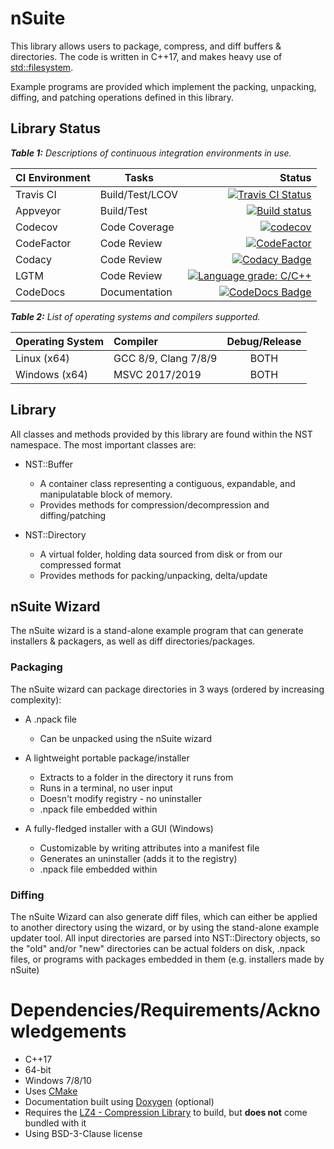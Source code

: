 # nSuite

This library allows users to package, compress, and diff buffers & directories.
The code is written in C++17, and makes heavy use of [std::filesystem](https://en.cppreference.com/w/cpp/header/filesystem).

Example programs are provided which implement the packing, unpacking, diffing, and patching operations defined in this library.

## Library Status

***Table 1:** Descriptions of continuous integration environments in use.*

| CI Environment   | Tasks            | Status                                                                                                                                                                    |
|------------------|------------------|--------------------------------------------------------------------------------------------------------------------------------------------------------------------------:|
| Travis CI        | Build/Test/LCOV  | [![Travis CI Status](https://travis-ci.com/Yattabyte/nSuite.svg?branch=beta)](https://travis-ci.com/Yattabyte/nSuite)                                                     |
| Appveyor         | Build/Test       | [![Build status](https://ci.appveyor.com/api/projects/status/7gheavgnj8cooyxx/branch/beta?svg=true)](https://ci.appveyor.com/project/Yattabyte/nsuite/branch/beta)        |
| Codecov          | Code Coverage    | [![codecov](https://codecov.io/gh/Yattabyte/nSuite/branch/beta/graph/badge.svg)](https://codecov.io/gh/Yattabyte/nSuite)                                                  |
| CodeFactor       | Code Review      | [![CodeFactor](https://www.codefactor.io/repository/github/yattabyte/nsuite/badge)](https://www.codefactor.io/repository/github/yattabyte/nsuite)                         |
| Codacy           | Code Review      | [![Codacy Badge](https://api.codacy.com/project/badge/Grade/2b38f4eaa90d4b238942d6daaf578655)](https://www.codacy.com/manual/Yattabyte/nSuite)                            |
| LGTM             | Code Review      | [![Language grade: C/C++](https://img.shields.io/lgtm/grade/cpp/g/Yattabyte/nSuite.svg?logo=lgtm&logoWidth=18)](https://lgtm.com/projects/g/Yattabyte/nSuite/context:cpp) |
| CodeDocs         | Documentation    | [![CodeDocs Badge](https://codedocs.xyz/Yattabyte/nSuite.svg)](https://codedocs.xyz/Yattabyte/nSuite/)                                                                    |

***Table 2:** List of operating systems and compilers supported.*

| Operating System | Compiler             | Debug/Release |
|------------------|:---------------------|:-------------:|
| Linux (x64)      | GCC 8/9, Clang 7/8/9 |      BOTH     |
| Windows (x64)    | MSVC 2017/2019       |      BOTH     |


## Library
All classes and methods provided by this library are found within the NST namespace. The most important classes are:
  - NST::Buffer
    - A container class representing a contiguous, expandable, and manipulatable block of memory.
    - Provides methods for compression/decompression and diffing/patching

  - NST::Directory
    - A virtual folder, holding data sourced from disk or from our compressed format
    - Provides methods for packing/unpacking, delta/update


## nSuite Wizard
The nSuite wizard is a stand-alone example program that can generate installers & packagers, as well as diff directories/packages.


### Packaging
The nSuite wizard can package directories in 3 ways (ordered by increasing complexity):
  - A .npack file
    - Can be unpacked using the nSuite wizard

  - A lightweight portable package/installer
    - Extracts to a folder in the directory it runs from
    - Runs in a terminal, no user input
    - Doesn't modify registry - no uninstaller
    - .npack file embedded within

  - A fully-fledged installer with a GUI (Windows)
    - Customizable by writing attributes into a manifest file
    - Generates an uninstaller (adds it to the registry)
    - .npack file embedded within


### Diffing
The nSuite Wizard can also generate diff files, which can either be applied to another directory using the wizard, or by using the stand-alone example updater tool.
All input directories are parsed into NST::Directory objects, so the "old" and/or "new" directories can be actual folders on disk, .npack files, or programs with packages embedded in them (e.g. installers made by nSuite)


# Dependencies/Requirements/Acknowledgements
  - C++17
  - 64-bit
  - Windows 7/8/10
  - Uses [CMake](https://cmake.org/)
  - Documentation built using [Doxygen](http://www.doxygen.nl/index.html) (optional)
  - Requires the [LZ4 - Compression Library](https://github.com/lz4/lz4) to build, but **does not** come bundled with it
  - Using BSD-3-Clause license